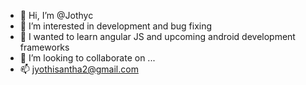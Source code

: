 - 👋 Hi, I’m @Jothyc
- 👀 I’m interested in development and bug fixing
- 🌱 I wanted to learn angular JS and upcoming android development frameworks
- 💞️ I’m looking to collaborate on ...
- 📫 jyothisantha2@gmail.com

<!---
Jothyc/Jothyc is a ✨ special ✨ repository because its `README.md` (this file) appears on your GitHub profile.
You can click the Preview link to take a look at your changes.
--->
